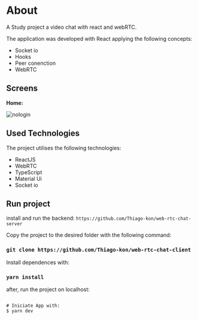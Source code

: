 # About

A Study project a video chat with react and webRTC.

The application was developed with React applying the following concepts:
<ul>
  <li>Socket io</li>
  <li>Hooks</li>
  <li>Peer conenction</li> 
  <li>WebRTC</li>
</ul>

## Screens

<b>Home:</b>

![nologin](https://github.com/Thiago-kon/web-rtc-chat-client/blob/main/public/web-rtc-thumb.png?raw=true)

## Used Technologies
The project utilises the following technologies:
<ul>
  <li>ReactJS</li>
  <li>WebRTC</li>
  <li>TypeScript</li>
  <li>Material Ui</li>
  <li>Socket io</li>
</ul>

## Run project
install and run  the backend:  `https://github.com/Thiago-kon/web-rtc-chat-server`

Copy the project to the desired folder with the following command:

### `git clone https://github.com/Thiago-kon/web-rtc-chat-client`
Install dependences with:

### `yarn install`

after, run the project on localhost:

```

# Iniciate App with:
$ yarn dev
```

